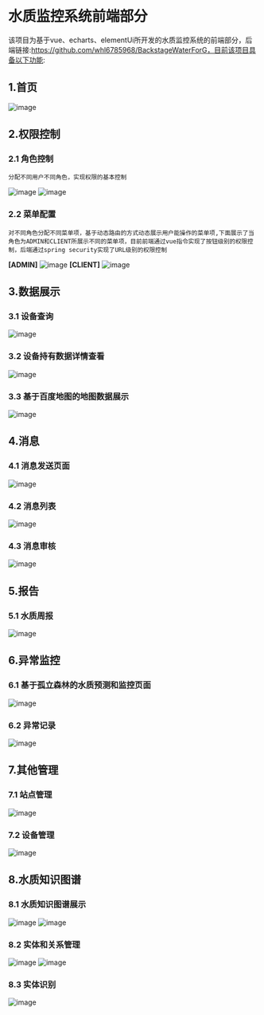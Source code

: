 # 水质监控系统前端部分
该项目为基于vue、echarts、elementUi所开发的水质监控系统的前端部分，后端链接:https://github.com/whl6785968/BackstageWaterForG，目前该项目具备以下功能:
## 1.首页
![image](https://github.com/whl6785968/FrontEndOfWaterForG/blob/master/waterPic/index.png)
## 2.权限控制
### 2.1 角色控制
    分配不同用户不同角色，实现权限的基本控制
![image](https://github.com/whl6785968/FrontEndOfWaterForG/blob/master/waterPic/authControl.png)
![image](https://github.com/whl6785968/FrontEndOfWaterForG/blob/master/waterPic/authControl2.png)
### 2.2 菜单配置 
    对不同角色分配不同菜单项，基于动态路由的方式动态展示用户能操作的菜单项,下面展示了当角色为ADMIN和CLIENT所展示不同的菜单项，目前前端通过vue指令实现了按钮级别的权限控制，后端通过spring security实现了URL级别的权限控制
**[ADMIN]**
![image](https://github.com/whl6785968/FrontEndOfWaterForG/blob/master/waterPic/menuConfig.png)
**[CLIENT]**
![image](https://github.com/whl6785968/FrontEndOfWaterForG/blob/master/waterPic/authControl3.png)
## 3.数据展示
### 3.1 设备查询
![image](https://github.com/whl6785968/FrontEndOfWaterForG/blob/master/waterPic/waterData0.png)
### 3.2 设备持有数据详情查看
![image](https://github.com/whl6785968/FrontEndOfWaterForG/blob/master/waterPic/waterData.png)
### 3.3 基于百度地图的地图数据展示
![image](https://github.com/whl6785968/FrontEndOfWaterForG/blob/master/waterPic/map.png)
## 4.消息
### 4.1 消息发送页面
![image](https://github.com/whl6785968/FrontEndOfWaterForG/blob/master/waterPic/sendMsg.png)
### 4.2 消息列表
![image](https://github.com/whl6785968/FrontEndOfWaterForG/blob/master/waterPic/msgList.png)
### 4.3 消息审核
![image](https://github.com/whl6785968/FrontEndOfWaterForG/blob/master/waterPic/msgReview.png)
## 5.报告
### 5.1 水质周报
![image](https://github.com/whl6785968/FrontEndOfWaterForG/blob/master/waterPic/waterReport.png)
## 6.异常监控
### 6.1 基于孤立森林的水质预测和监控页面
![image](https://github.com/whl6785968/FrontEndOfWaterForG/blob/master/waterPic/isoForest.png)
### 6.2 异常记录
![image](https://github.com/whl6785968/FrontEndOfWaterForG/blob/master/waterPic/errorRecord.png)
## 7.其他管理
### 7.1 站点管理
![image](https://github.com/whl6785968/FrontEndOfWaterForG/blob/master/waterPic/stationMa.png)
### 7.2 设备管理
![image](https://github.com/whl6785968/FrontEndOfWaterForG/blob/master/waterPic/equipMa.png)
## 8.水质知识图谱
### 8.1 水质知识图谱展示
![image](https://github.com/whl6785968/FrontEndOfWaterForG/blob/master/waterPic/kg1.png)
![image](https://github.com/whl6785968/FrontEndOfWaterForG/blob/master/waterPic/kg2.png)
### 8.2 实体和关系管理
![image](https://github.com/whl6785968/FrontEndOfWaterForG/blob/master/waterPic/klm.png)
![image](https://github.com/whl6785968/FrontEndOfWaterForG/blob/master/waterPic/klm2.png)
### 8.3 实体识别
![image](https://github.com/whl6785968/FrontEndOfWaterForG/blob/master/waterPic/ner.png)
